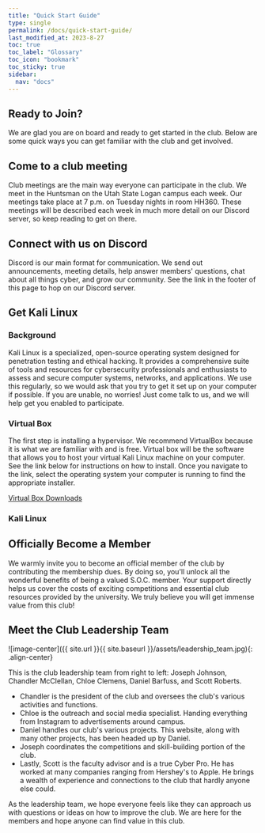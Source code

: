 ```yaml
---
title: "Quick Start Guide"
type: single
permalink: /docs/quick-start-guide/
last_modified_at: 2023-8-27
toc: true
toc_label: "Glossary"
toc_icon: "bookmark"
toc_sticky: true
sidebar:
  nav: "docs"
---
```

## Ready to Join?

We are glad you are on board and ready to get started in the club. Below are some quick ways you can get familiar with the club and get involved.

## Come to a club meeting

Club meetings are the main way everyone can participate in the club. We meet in the Huntsman on the Utah State Logan campus each week. Our meetings take place at 7 p.m. on Tuesday nights in room HH360. These meetings will be described each week in much more detail on our Discord server, so keep reading to get on there.

## Connect with us on Discord

Discord is our main format for communication. We send out announcements, meeting details, help answer members' questions, chat about all things cyber, and grow our community. See the link in the footer of this page to hop on our Discord server.

## Get Kali Linux

### Background
Kali Linux is a specialized, open-source operating system designed for penetration testing and ethical hacking. It provides a comprehensive suite of tools and resources for cybersecurity professionals and enthusiasts to assess and secure computer systems, networks, and applications. We use this regularly, so we would ask that you try to get it set up on your computer if possible. If you are unable, no worries! Just come talk to us, and we will help get you enabled to participate.

### Virtual Box
The first step is installing a hypervisor. We recommend VirtualBox because it is what we are familiar with and is free. Virtual box will be the software that allows you to host your virtual Kali Linux machine on your computer. See the link below for instructions on how to install. Once you navigate to the link, select the operating system your computer is running to find the appropriate installer.


[Virtual Box Downloads](https://www.virtualbox.org/wiki/Downloads)

### Kali Linux


## Officially Become a Member

We warmly invite you to become an official member of the club by contributing the membership dues. By doing so, you'll unlock all the wonderful benefits of being a valued S.O.C. member. Your support directly helps us cover the costs of exciting competitions and essential club resources provided by the university. We truly believe you will get immense value from this club! 

## Meet the Club Leadership Team

![image-center]({{ site.url }}{{ site.baseurl }}/assets/leadership_team.jpg){: .align-center}


This is the club leadership team from right to left: Joseph Johnson, Chandler McClellan, Chloe Clemens, Daniel Barfuss, and Scott Roberts.

* Chandler is the president of the club and oversees the club's various activities and functions.
* Chloe is the outreach and social media specialist. Handing everything from Instagram to advertisements around campus.
* Daniel handles our club's various projects. This website, along with many other projects, has been headed up by Daniel.
* Joseph coordinates the competitions and skill-building portion of the club.
* Lastly, Scott is the faculty advisor and is a true Cyber Pro. He has worked at many companies ranging from Hershey's to Apple. He brings a wealth of experience and connections to the club that hardly anyone else could.


As the leadership team, we hope everyone feels like they can approach us with questions or ideas on how to improve the club. We are here for the members and hope anyone can find value in this club.
